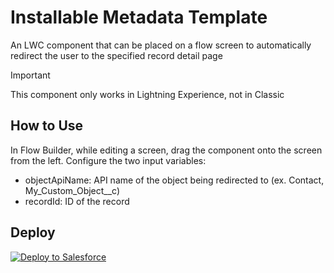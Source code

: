 # Installable Metadata Template
An LWC component that can be placed on a flow screen to automatically redirect the user to the specified record detail page

> [!IMPORTANT]  
> This component only works in Lightning Experience, not in Classic

## How to Use
In Flow Builder, while editing a screen, drag the component onto the screen from the left. Configure the two input variables:
- objectApiName: API name of the object being redirected to (ex. Contact, My_Custom_Object__c)
- recordId: ID of the record

## Deploy
<a href="https://githubsfdeploy.herokuapp.com?owner=Enclude-Components&repo=Flow-Record-Page-Redirect&ref=main">
  <img alt="Deploy to Salesforce"
       src="https://raw.githubusercontent.com/afawcett/githubsfdeploy/master/deploy.png">
</a>